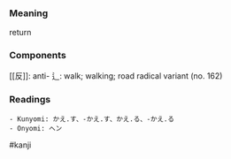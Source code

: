 ### Meaning

return

### Components

[[反]]: anti- 辶: walk; walking; road radical variant (no. 162)

### Readings

```
- Kunyomi: かえ.す、-かえ.す、かえ.る、-かえ.る
- Onyomi: ヘン
```

#kanji